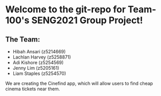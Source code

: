 # Welcome to the git-repo for Team-100's SENG2021 Group Project!

## The Team:
* Hibah Ansari (z5214669)
* Lachlan Harvey (z5258871)
* Adi Kishore (z5254569)
* Jenny Lim (z5205161)
* Liam Staples (z5254570)

We are creating the Cinefind app, which will allow users to find cheap cinema tickets near them.
